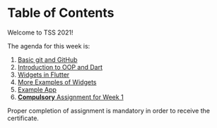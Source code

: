 # Table of Contents
Welcome to TSS 2021!

The agenda for this week is:
1. [Basic git and GitHub](./git_intro.md)
2. [Introduction to OOP and Dart](./basics.md)
3. [Widgets in Flutter](./widgets.md)
4. [More Examples of Widgets](./Demonstration_of_Widgets.md)
5. [Example App](./Example_App.md)
6. [**Compulsory** Assignment for Week 1](./Assignment.md)

Proper completion of assignment is mandatory in order to receive the certificate.